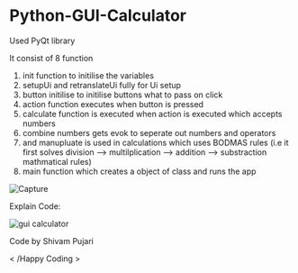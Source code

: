 # Python-GUI-Calculator
Used PyQt library 

It consist of 8 function 

1) init function to initilise the variables
2) setupUi and retranslateUi fully for Ui setup
3) button initilise to initilise buttons what to pass on click
4) action function executes when button is pressed
5) calculate function is executed when action is executed which accepts numbers
6) combine numbers gets evok to seperate out numbers and operators
7) and manupluate is used in calculations which uses BODMAS rules (i.e it first solves division --> multilplication --> addition --> substraction mathmatical rules)
8) main function which creates a object of class and runs the app

![Capture](https://github.com/Shiv6116/GUI-Calculator/assets/128344968/4aea6e4f-e231-4c3b-9f37-c82728039198)


Explain Code:

![gui calculator](https://github.com/Shiv6116/GUI-Calculator/assets/128344968/a20df0ad-4aad-4594-8f6b-eadb4f43d0ff)



Code by Shivam Pujari

< /Happy Coding >
